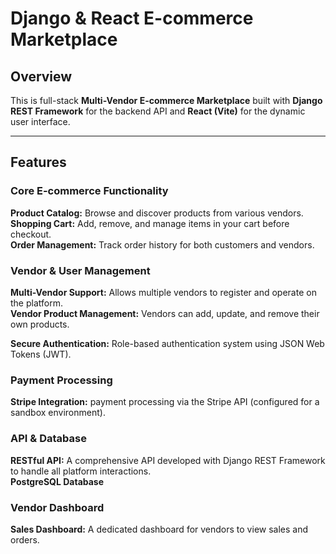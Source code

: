 # Django & React E-commerce Marketplace

## Overview

This is full-stack **Multi-Vendor E-commerce Marketplace** built with **Django REST Framework** for the backend API and **React (Vite)** for the dynamic user interface.

-----

## Features

### Core E-commerce Functionality

   **Product Catalog:** Browse and discover products from various vendors.\
   **Shopping Cart:** Add, remove, and manage items in your cart before checkout.\
   **Order Management:** Track order history for both customers and vendors.

### Vendor & User Management

   **Multi-Vendor Support:** Allows multiple vendors to register and operate on the platform.\
   **Vendor Product Management:** Vendors can add, update, and remove their own products.

   **Secure Authentication:** Role-based authentication system using JSON Web Tokens (JWT).

### Payment Processing

   **Stripe Integration:** payment processing via the Stripe API (configured for a sandbox environment).

### API & Database

   **RESTful API:** A comprehensive API developed with Django REST Framework to handle all platform interactions.\
   **PostgreSQL Database**

### Vendor Dashboard

   **Sales Dashboard:** A dedicated dashboard for vendors to view sales and orders.

